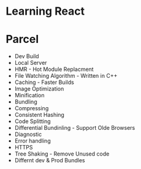 # Learning React 

# Parcel
- Dev Build
- Local Server
- HMR -  Hot Module Replacment
- File Watching Algorithm - Written in C++
- Caching - Faster Builds
- Image Optimization
- Minification
- Bundling
- Compressing
- Consistent Hashing
- Code Splitting
- Differential Bundinling -  Support Olde Browsers
- Diagnostic
- Error handling
- HTTPS
- Tree Shaking - Remove Unused code
- Differnt dev & Prod Bundles